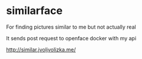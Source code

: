 # similarface
For finding pictures similar to me but not actually real 

It sends post request to openface docker with my api 

http://similar.jvoljvolizka.me/
